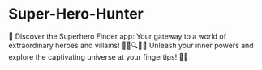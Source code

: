 # Super-Hero-Hunter
🌟 Discover the Superhero Finder app: Your gateway to a world of extraordinary heroes and villains! 🦸‍♀️🔍🦹‍♂️ Unleash your inner powers and explore the captivating universe at your fingertips! 📱✨
